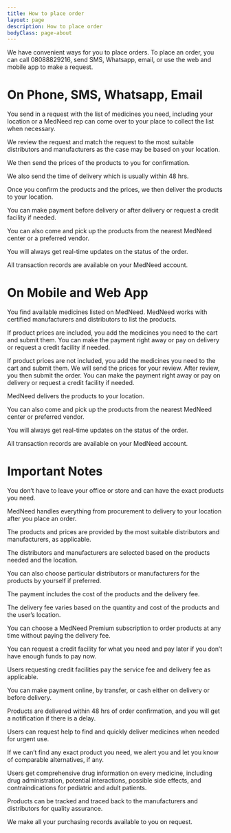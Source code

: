 ```yaml
---
title: How to place order
layout: page
description: How to place order
bodyClass: page-about
---
```


We have convenient ways for you to place orders. To place an order, you can call 08088829216, send SMS, Whatsapp, email, or use the web and mobile app to make a request.

# On Phone, SMS, Whatsapp, Email
You send in a request with the list of medicines you need, including your location or a MedNeed rep can come over to your place to collect the list when necessary.

We review the request and match the request to the most suitable distributors and manufacturers as the case may be based on your location.

We then send the prices of the products to you for confirmation.

We also send the time of delivery which is usually within 48 hrs.

Once you confirm the products and the prices, we then deliver the products to your location.

You can make payment before delivery or after delivery or request a credit facility if needed.

You can also come and pick up the products from the nearest MedNeed center or a preferred vendor.

You will always get real-time updates on the status of the order.

All transaction records are available on your MedNeed account.

# On Mobile and Web App
You find available medicines listed on MedNeed. MedNeed works with certified manufacturers and distributors to list the products.

If product prices are included, you add the medicines you need to the cart and submit them. You can make the payment right away or pay on delivery or request a credit facility if needed.

If product prices are not included, you add the medicines you need to the cart and submit them. We will send the prices for your review. After review, you then submit the order. You can make the payment right away or pay on delivery or request a credit facility if needed.

MedNeed delivers the products to your location.

You can also come and pick up the products from the nearest MedNeed center or preferred vendor.

You will always get real-time updates on the status of the order.

All transaction records are available on your MedNeed account.

# Important Notes
You don’t have to leave your office or store and can have the exact products you need.

MedNeed handles everything from procurement to delivery to your location after you place an order.

The products and prices are provided by the most suitable distributors and manufacturers, as applicable.

The distributors and manufacturers are selected based on the products needed and the location.

You can also choose particular distributors or manufacturers for the products by yourself if preferred.

The payment includes the cost of the products and the delivery fee.

The delivery fee varies based on the quantity and cost of the products and the user’s location.

You can choose a MedNeed Premium subscription to order products at any time without paying the delivery fee.

You can request a credit facility for what you need and pay later if you don’t have enough funds to pay now.

Users requesting credit facilities pay the service fee and delivery fee as applicable.

You can make payment online, by transfer, or cash either on delivery or before delivery.

Products are delivered within 48 hrs of order confirmation, and you will get a notification if there is a delay.

Users can request help to find and quickly deliver medicines when needed for urgent use.

If we can’t find any exact product you need, we alert you and let you know of comparable alternatives, if any.

Users get comprehensive drug information on every medicine, including drug administration, potential interactions, possible side effects, and contraindications for pediatric and adult patients.

Products can be tracked and traced back to the manufacturers and distributors for quality assurance.

We make all your purchasing records available to you on request.
